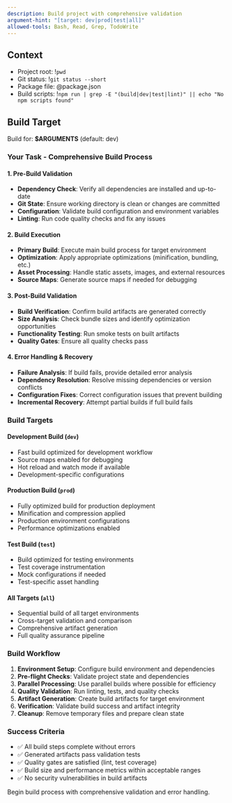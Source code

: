 ```yaml
---
description: Build project with comprehensive validation
argument-hint: "[target: dev|prod|test|all]"  
allowed-tools: Bash, Read, Grep, TodoWrite
---
```


## Context
- Project root: !`pwd`
- Git status: !`git status --short`
- Package file: @package.json
- Build scripts: !`npm run | grep -E "(build|dev|test|lint)" || echo "No npm scripts found"`

## Build Target
Build for: **$ARGUMENTS** (default: dev)

### Your Task - Comprehensive Build Process

#### 1. Pre-Build Validation
- **Dependency Check**: Verify all dependencies are installed and up-to-date
- **Git State**: Ensure working directory is clean or changes are committed
- **Configuration**: Validate build configuration and environment variables
- **Linting**: Run code quality checks and fix any issues

#### 2. Build Execution
- **Primary Build**: Execute main build process for target environment
- **Optimization**: Apply appropriate optimizations (minification, bundling, etc.)
- **Asset Processing**: Handle static assets, images, and external resources
- **Source Maps**: Generate source maps if needed for debugging

#### 3. Post-Build Validation
- **Build Verification**: Confirm build artifacts are generated correctly
- **Size Analysis**: Check bundle sizes and identify optimization opportunities
- **Functionality Testing**: Run smoke tests on built artifacts
- **Quality Gates**: Ensure all quality checks pass

#### 4. Error Handling & Recovery
- **Failure Analysis**: If build fails, provide detailed error analysis
- **Dependency Resolution**: Resolve missing dependencies or version conflicts
- **Configuration Fixes**: Correct configuration issues that prevent building
- **Incremental Recovery**: Attempt partial builds if full build fails

### Build Targets

#### Development Build (`dev`)
- Fast build optimized for development workflow
- Source maps enabled for debugging
- Hot reload and watch mode if available
- Development-specific configurations

#### Production Build (`prod`)
- Fully optimized build for production deployment
- Minification and compression applied
- Production environment configurations
- Performance optimizations enabled

#### Test Build (`test`)
- Build optimized for testing environments
- Test coverage instrumentation
- Mock configurations if needed
- Test-specific asset handling

#### All Targets (`all`)
- Sequential build of all target environments
- Cross-target validation and comparison
- Comprehensive artifact generation
- Full quality assurance pipeline

### Build Workflow
1. **Environment Setup**: Configure build environment and dependencies
2. **Pre-flight Checks**: Validate project state and dependencies
3. **Parallel Processing**: Use parallel builds where possible for efficiency
4. **Quality Validation**: Run linting, tests, and quality checks
5. **Artifact Generation**: Create build artifacts for target environment
6. **Verification**: Validate build success and artifact integrity
7. **Cleanup**: Remove temporary files and prepare clean state

### Success Criteria
- ✅ All build steps complete without errors
- ✅ Generated artifacts pass validation tests
- ✅ Quality gates are satisfied (lint, test coverage)
- ✅ Build size and performance metrics within acceptable ranges
- ✅ No security vulnerabilities in build artifacts

Begin build process with comprehensive validation and error handling.